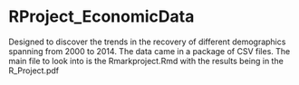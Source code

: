 # RProject_EconomicData
Designed to discover the trends in the recovery of different demographics spanning from 2000 to  2014. 
The data came in a package of CSV files. The main file to look into is the Rmarkproject.Rmd with the results being in the R_Project.pdf
